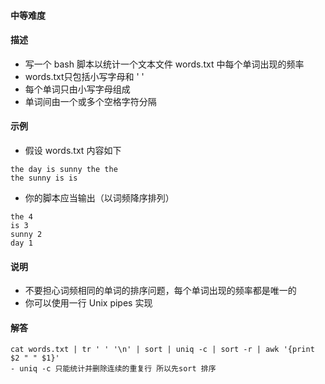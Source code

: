 #### 中等难度
#### 描述 
- 写一个 bash 脚本以统计一个文本文件 words.txt 中每个单词出现的频率
- words.txt只包括小写字母和 ' ' 
- 每个单词只由小写字母组成
- 单词间由一个或多个空格字符分隔

#### 示例
- 假设 words.txt 内容如下
```shell script
the day is sunny the the
the sunny is is
```
- 你的脚本应当输出（以词频降序排列）
```shell script
the 4
is 3
sunny 2
day 1
```

#### 说明
- 不要担心词频相同的单词的排序问题，每个单词出现的频率都是唯一的
- 你可以使用一行 Unix pipes 实现

#### 解答

```shell script
cat words.txt | tr ' ' '\n' | sort | uniq -c | sort -r | awk '{print $2 " " $1}'
- uniq -c 只能统计并删除连续的重复行 所以先sort 排序
```